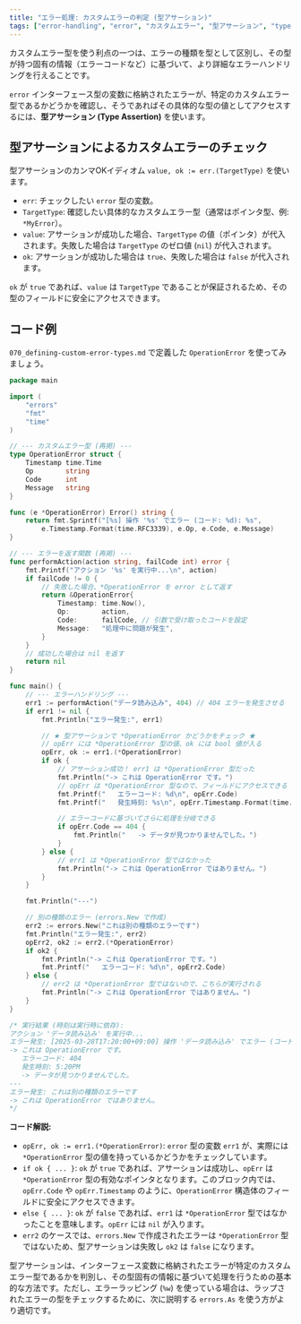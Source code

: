 ```yaml
---
title: "エラー処理: カスタムエラーの判定 (型アサーション)"
tags: ["error-handling", "error", "カスタムエラー", "型アサーション", "type assertion", "カンマOK"]
---
```


カスタムエラー型を使う利点の一つは、エラーの種類を型として区別し、その型が持つ固有の情報（エラーコードなど）に基づいて、より詳細なエラーハンドリングを行えることです。

`error` インターフェース型の変数に格納されたエラーが、特定のカスタムエラー型であるかどうかを確認し、そうであればその具体的な型の値としてアクセスするには、**型アサーション (Type Assertion)** を使います。

## 型アサーションによるカスタムエラーのチェック

型アサーションのカンマOKイディオム `value, ok := err.(TargetType)` を使います。

*   `err`: チェックしたい `error` 型の変数。
*   `TargetType`: 確認したい具体的なカスタムエラー型（通常はポインタ型、例: `*MyError`）。
*   `value`: アサーションが成功した場合、`TargetType` の値（ポインタ）が代入されます。失敗した場合は `TargetType` のゼロ値 (`nil`) が代入されます。
*   `ok`: アサーションが成功した場合は `true`、失敗した場合は `false` が代入されます。

`ok` が `true` であれば、`value` は `TargetType` であることが保証されるため、その型のフィールドに安全にアクセスできます。

## コード例

`070_defining-custom-error-types.md` で定義した `OperationError` を使ってみましょう。

```go title="型アサーションによるカスタムエラーチェック"
package main

import (
	"errors"
	"fmt"
	"time"
)

// --- カスタムエラー型 (再掲) ---
type OperationError struct {
	Timestamp time.Time
	Op        string
	Code      int
	Message   string
}

func (e *OperationError) Error() string {
	return fmt.Sprintf("[%s] 操作 '%s' でエラー (コード: %d): %s",
		e.Timestamp.Format(time.RFC3339), e.Op, e.Code, e.Message)
}

// --- エラーを返す関数 (再掲) ---
func performAction(action string, failCode int) error {
	fmt.Printf("アクション '%s' を実行中...\n", action)
	if failCode != 0 {
		// 失敗した場合、*OperationError を error として返す
		return &OperationError{
			Timestamp: time.Now(),
			Op:        action,
			Code:      failCode, // 引数で受け取ったコードを設定
			Message:   "処理中に問題が発生",
		}
	}
	// 成功した場合は nil を返す
	return nil
}

func main() {
	// --- エラーハンドリング ---
	err1 := performAction("データ読み込み", 404) // 404 エラーを発生させる
	if err1 != nil {
		fmt.Println("エラー発生:", err1)

		// ★ 型アサーションで *OperationError かどうかをチェック ★
		// opErr には *OperationError 型の値、ok には bool 値が入る
		opErr, ok := err1.(*OperationError)
		if ok {
			// アサーション成功！ err1 は *OperationError 型だった
			fmt.Println("-> これは OperationError です。")
			// opErr は *OperationError 型なので、フィールドにアクセスできる
			fmt.Printf("   エラーコード: %d\n", opErr.Code)
			fmt.Printf("   発生時刻: %s\n", opErr.Timestamp.Format(time.Kitchen))

			// エラーコードに基づいてさらに処理を分岐できる
			if opErr.Code == 404 {
				fmt.Println("   -> データが見つかりませんでした。")
			}
		} else {
			// err1 は *OperationError 型ではなかった
			fmt.Println("-> これは OperationError ではありません。")
		}
	}

	fmt.Println("---")

	// 別の種類のエラー (errors.New で作成)
	err2 := errors.New("これは別の種類のエラーです")
	fmt.Println("エラー発生:", err2)
	opErr2, ok2 := err2.(*OperationError)
	if ok2 {
		fmt.Println("-> これは OperationError です。")
		fmt.Printf("   エラーコード: %d\n", opErr2.Code)
	} else {
		// err2 は *OperationError 型ではないので、こちらが実行される
		fmt.Println("-> これは OperationError ではありません。")
	}
}

/* 実行結果 (時刻は実行時に依存):
アクション 'データ読み込み' を実行中...
エラー発生: [2025-03-28T17:20:00+09:00] 操作 'データ読み込み' でエラー (コード: 404): 処理中に問題が発生
-> これは OperationError です。
   エラーコード: 404
   発生時刻: 5:20PM
   -> データが見つかりませんでした。
---
エラー発生: これは別の種類のエラーです
-> これは OperationError ではありません。
*/
```

**コード解説:**

*   `opErr, ok := err1.(*OperationError)`: `error` 型の変数 `err1` が、実際には `*OperationError` 型の値を持っているかどうかをチェックしています。
*   `if ok { ... }`: `ok` が `true` であれば、アサーションは成功し、`opErr` は `*OperationError` 型の有効なポインタとなります。このブロック内では、`opErr.Code` や `opErr.Timestamp` のように、`OperationError` 構造体のフィールドに安全にアクセスできます。
*   `else { ... }`: `ok` が `false` であれば、`err1` は `*OperationError` 型ではなかったことを意味します。`opErr` には `nil` が入ります。
*   `err2` のケースでは、`errors.New` で作成されたエラーは `*OperationError` 型ではないため、型アサーションは失敗し `ok2` は `false` になります。

型アサーションは、インターフェース変数に格納されたエラーが特定のカスタムエラー型であるかを判別し、その型固有の情報に基づいて処理を行うための基本的な方法です。ただし、エラーラッピング (`%w`) を使っている場合は、ラップされたエラーの型をチェックするために、次に説明する `errors.As` を使う方がより適切です。
